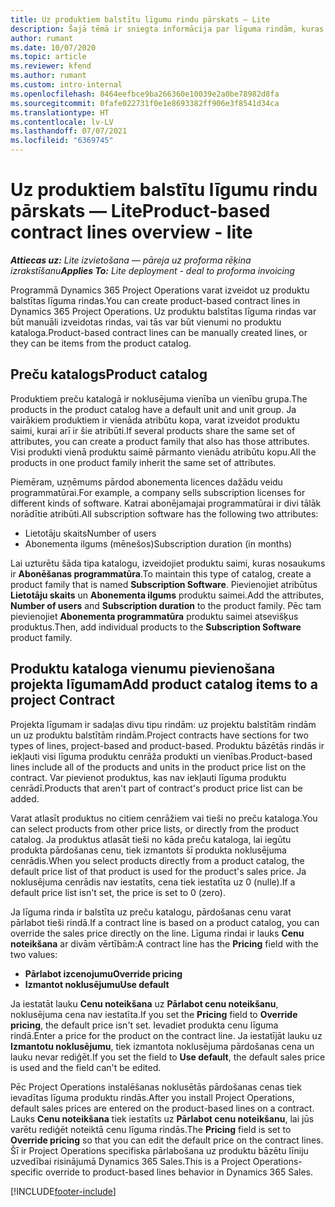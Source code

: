 ```yaml
---
title: Uz produktiem balstītu līgumu rindu pārskats — Lite
description: Šajā tēmā ir sniegta informācija par līguma rindām, kuras ir balstītas uz produktu.
author: rumant
ms.date: 10/07/2020
ms.topic: article
ms.reviewer: kfend
ms.author: rumant
ms.custom: intro-internal
ms.openlocfilehash: 8464eefbce9ba266360e10039e2a0be78982d8fa
ms.sourcegitcommit: 0fafe022731f0e1e8693382ff906e3f8541d34ca
ms.translationtype: HT
ms.contentlocale: lv-LV
ms.lasthandoff: 07/07/2021
ms.locfileid: "6369745"
---
```

# <a name="product-based-contract-lines-overview---lite"></a><span data-ttu-id="a288e-103">Uz produktiem balstītu līgumu rindu pārskats — Lite</span><span class="sxs-lookup"><span data-stu-id="a288e-103">Product-based contract lines overview - lite</span></span>

<span data-ttu-id="a288e-104">_**Attiecas uz:** Lite izvietošana — pāreja uz proforma rēķina izrakstīšanu_</span><span class="sxs-lookup"><span data-stu-id="a288e-104">_**Applies To:** Lite deployment - deal to proforma invoicing_</span></span>

<span data-ttu-id="a288e-105">Programmā Dynamics 365 Project Operations varat izveidot uz produktu balstītas līguma rindas.</span><span class="sxs-lookup"><span data-stu-id="a288e-105">You can create product-based contract lines in Dynamics 365 Project Operations.</span></span> <span data-ttu-id="a288e-106">Uz produktu balstītas līguma rindas var būt manuāli izveidotas rindas, vai tās var būt vienumi no produktu kataloga.</span><span class="sxs-lookup"><span data-stu-id="a288e-106">Product-based contract lines can be manually created lines, or they can be items from the product catalog.</span></span>

## <a name="product-catalog"></a><span data-ttu-id="a288e-107">Preču katalogs</span><span class="sxs-lookup"><span data-stu-id="a288e-107">Product catalog</span></span>

<span data-ttu-id="a288e-108">Produktiem preču katalogā ir noklusējuma vienība un vienību grupa.</span><span class="sxs-lookup"><span data-stu-id="a288e-108">The products in the product catalog have a default unit and unit group.</span></span> <span data-ttu-id="a288e-109">Ja vairākiem produktiem ir vienāda atribūtu kopa, varat izveidot produktu saimi, kurai arī ir šie atribūti.</span><span class="sxs-lookup"><span data-stu-id="a288e-109">If several products share the same set of attributes, you can create a product family that also has those attributes.</span></span> <span data-ttu-id="a288e-110">Visi produkti vienā produktu saimē pārmanto vienādu atribūtu kopu.</span><span class="sxs-lookup"><span data-stu-id="a288e-110">All the products in one product family inherit the same set of attributes.</span></span>

<span data-ttu-id="a288e-111">Piemēram, uzņēmums pārdod abonementa licences dažādu veidu programmatūrai.</span><span class="sxs-lookup"><span data-stu-id="a288e-111">For example, a company sells subscription licenses for different kinds of software.</span></span> <span data-ttu-id="a288e-112">Katrai abonējamajai programmatūrai ir divi tālāk norādītie atribūti.</span><span class="sxs-lookup"><span data-stu-id="a288e-112">All subscription software has the following two attributes:</span></span>

- <span data-ttu-id="a288e-113">Lietotāju skaits</span><span class="sxs-lookup"><span data-stu-id="a288e-113">Number of users</span></span>
- <span data-ttu-id="a288e-114">Abonementa ilgums (mēnešos)</span><span class="sxs-lookup"><span data-stu-id="a288e-114">Subscription duration (in months)</span></span>

<span data-ttu-id="a288e-115">Lai uzturētu šāda tipa katalogu, izveidojiet produktu saimi, kuras nosaukums ir **Abonēšanas programmatūra**.</span><span class="sxs-lookup"><span data-stu-id="a288e-115">To maintain this type of catalog, create a product family that is named **Subscription Software**.</span></span> <span data-ttu-id="a288e-116">Pievienojiet atribūtus **Lietotāju skaits** un **Abonementa ilgums** produktu saimei.</span><span class="sxs-lookup"><span data-stu-id="a288e-116">Add the attributes, **Number of users** and **Subscription duration** to the product family.</span></span> <span data-ttu-id="a288e-117">Pēc tam pievienojiet **Abonementa programmatūra** produktu saimei atsevišķus produktus.</span><span class="sxs-lookup"><span data-stu-id="a288e-117">Then, add individual products to the **Subscription Software** product family.</span></span>

## <a name="add-product-catalog-items-to-a-project-contract"></a><span data-ttu-id="a288e-118">Produktu kataloga vienumu pievienošana projekta līgumam</span><span class="sxs-lookup"><span data-stu-id="a288e-118">Add product catalog items to a project Contract</span></span>

<span data-ttu-id="a288e-119">Projekta līgumam ir sadaļas divu tipu rindām: uz projektu balstītām rindām un uz produktu balstītām rindām.</span><span class="sxs-lookup"><span data-stu-id="a288e-119">Project contracts have sections for two types of lines, project-based and product-based.</span></span> <span data-ttu-id="a288e-120">Produktu bāzētās rindās ir iekļauti visi līguma produktu cenrāža produkti un vienības.</span><span class="sxs-lookup"><span data-stu-id="a288e-120">Product-based lines include all of the products and units in the product price list on the contract.</span></span> <span data-ttu-id="a288e-121">Var pievienot produktus, kas nav iekļauti līguma produktu cenrādī.</span><span class="sxs-lookup"><span data-stu-id="a288e-121">Products that aren't part of contract's product price list can be added.</span></span>

<span data-ttu-id="a288e-122">Varat atlasīt produktus no citiem cenrāžiem vai tieši no preču kataloga.</span><span class="sxs-lookup"><span data-stu-id="a288e-122">You can select products from other price lists, or directly from the product catalog.</span></span> <span data-ttu-id="a288e-123">Ja produktus atlasāt tieši no kāda preču kataloga, lai iegūtu produkta pārdošanas cenu, tiek izmantots šī produkta noklusējuma cenrādis.</span><span class="sxs-lookup"><span data-stu-id="a288e-123">When you select products directly from a product catalog, the default price list of that product is used for the product's sales price.</span></span> <span data-ttu-id="a288e-124">Ja noklusējuma cenrādis nav iestatīts, cena tiek iestatīta uz 0 (nulle).</span><span class="sxs-lookup"><span data-stu-id="a288e-124">If a default price list isn't set, the price is set to 0 (zero).</span></span>

<span data-ttu-id="a288e-125">Ja līguma rinda ir balstīta uz preču katalogu, pārdošanas cenu varat pārlabot tieši rindā.</span><span class="sxs-lookup"><span data-stu-id="a288e-125">If a contract line is based on a product catalog, you can override the sales price directly on the line.</span></span> <span data-ttu-id="a288e-126">Līguma rindai ir lauks **Cenu noteikšana** ar divām vērtībām:</span><span class="sxs-lookup"><span data-stu-id="a288e-126">A contract line has the **Pricing** field with the two values:</span></span>

- <span data-ttu-id="a288e-127">**Pārlabot izcenojumu**</span><span class="sxs-lookup"><span data-stu-id="a288e-127">**Override pricing**</span></span>
- <span data-ttu-id="a288e-128">**Izmantot noklusējumu**</span><span class="sxs-lookup"><span data-stu-id="a288e-128">**Use default**</span></span>

<span data-ttu-id="a288e-129">Ja iestatāt lauku **Cenu noteikšana** uz **Pārlabot cenu noteikšanu**, noklusējuma cena nav iestatīta.</span><span class="sxs-lookup"><span data-stu-id="a288e-129">If you set the **Pricing** field to **Override pricing**, the default price isn't set.</span></span> <span data-ttu-id="a288e-130">Ievadiet produkta cenu līguma rindā.</span><span class="sxs-lookup"><span data-stu-id="a288e-130">Enter a price for the product on the contract line.</span></span> <span data-ttu-id="a288e-131">Ja iestatījāt lauku uz **Izmantotu noklusējumu**, tiek izmantota noklusējuma pārdošanas cena un lauku nevar rediģēt.</span><span class="sxs-lookup"><span data-stu-id="a288e-131">If you set the field to **Use default**, the default sales price is used and the field can't be edited.</span></span>

<span data-ttu-id="a288e-132">Pēc Project Operations instalēšanas noklusētās pārdošanas cenas tiek ievadītas līguma produktu rindās.</span><span class="sxs-lookup"><span data-stu-id="a288e-132">After you install Project Operations, default sales prices are entered on the product-based lines on a contract.</span></span> <span data-ttu-id="a288e-133">Lauks **Cenu noteikšana** tiek iestatīts uz **Pārlabot cenu noteikšanu**, lai jūs varētu rediģēt noteiktā cenu līguma rindās.</span><span class="sxs-lookup"><span data-stu-id="a288e-133">The **Pricing** field is set to **Override pricing** so that you can edit the default price on the contract lines.</span></span> <span data-ttu-id="a288e-134">Šī ir Project Operations specifiska pārlabošana uz produktu bāzētu līniju uzvedībai risinājumā Dynamics 365 Sales.</span><span class="sxs-lookup"><span data-stu-id="a288e-134">This is a Project Operations-specific override to product-based lines behavior in Dynamics 365 Sales.</span></span>


[!INCLUDE[footer-include](../../includes/footer-banner.md)]